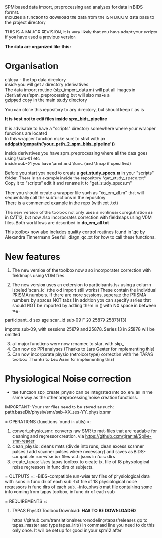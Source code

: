 SPM based data import, preprocessing and analyses for data in BIDS format.  
Includes a function to download the data from the ISN DICOM data base to the project directory  

THIS IS A MAJOR REVISION, it is very likely that you have adapt your scripts if you have used a previous version


**The data are organized like this:**  
# Organisation  
c:\lcpa - the top data directory  
inside you will get a directory \derivatives  
The data import routine (sbp_import_data.m) will put all images in /derivatives/spm_preprocessing but will also make a  
gzipped copy in the main study directory  
  
You can clone this repository to any directory, but should keep it as is  

**It is best not to edit files inside spm_bids_pipeline**  
  
It is advisable to have a "scripts" directory somewhere where your wrapper functions are located  
In this wrapper function make sure to strat with an   
**addpath(genpath('your_path_2_spm_bids_pipeline'))**

inside derivatives you have spm_preprocessing where all the data goes using \sub-01 etc  
inside sub-01 you have \anat and \func (and \fmap if specified)  

Before you start you need to create a **get_study_specs.m** in your "scripts" folder. There is an example inside the repository "get_study_specs.txt"  
Copy it to "scripts" edit it and rename it to "get_study_specs.m"  

Then you should create a wrapper file such as "do_em_all.m" that will sequentially call the subfunctions in the repository  
There is a commented example in the repo (with ext .txt)

The new version of the toolbox not only uses a nonlinear coregistration as in CAT12, but now also incorporates correction with fieldmaps using VDM files. 
Both workflows are described in **do_em_all.txt**

This toolbox now also includes quality control routines found in \qc by Alexandra Tinnermann
See full_diagn_qc.txt for how to call these functions. 

# New features
1) The new version of the toolbox now also incorporates correction with fieldmaps using VDM files.

2) The new version uses an extension to participants.tsv using a column labeled 'scan_id' (the old import still works)
These contain the individual PRISMA numbers. If there are more sessions, seperate the PRISMA numbers by spaces NOT tabs !
In addition you can specify series that should NOT be imported by adding them in () with NO space in between e.g.

participant_id	sex	age	scan_id
sub-09	F	20	25879 25878(13)

imports sub-09, with sessions 25879 and 25878. Series 13 in 25878 will be omitted

3) all major functions were now renamed to start with sbp_
4) Can now do PPI analyses (Thanks to Lars Geuter for implementing this)
5) Can now incorporate physio (retroicor type) correction with the TAPAS toolbox (Thanks to Leo Asan for implementing this)
    

# Physiological Noise correction
- the function sbp_create_physio can be integrated into do_em_all in the same way as the other preprocessing/noise creation functions.

IMPORTANT: Your smr files need to be stored as such:
path.baseDir/physio/smr/sub-XX_ses-YY_physio.smr

= OPERATIONS (functions found in utils) =:
1. convert_physio_smr: converts raw SMR to mat-files that are readable for cleaning and regressor creation. via https://github.com/tjrantal/Spike-smr-reader
2. clean_physio: cleans mats (divide into runs, clean excess scanner pulses / add scanner pulses where necessary) and saves as BIDS-compatible run-wise tsv files with jsons in func dirs
3. create_tapas: Uses tapas toolbox to create txt file of 18 physiological noise regressors in func dirs of subjects.

= OUTPUTS =:
-BIDS-compatible run-wise tsv files of physiological data with jsons in func dir of each sub
-txt file of 18 physiological noise regressors in func dirs of each sub.
-info_physio mat file containing some info coming from tapas toolbox, in func dir of each sub

= REQUIREMENTS =:
1. TAPAS PhysIO Toolbox
	Download:
    **HAS TO BE DOWNLOADED**

    https://github.com/translationalneuromodeling/tapas/releases
    go to tapas_master and type tapas_init() in command line
    you need to do this only once. It will be set up for good in your spm12 after

 